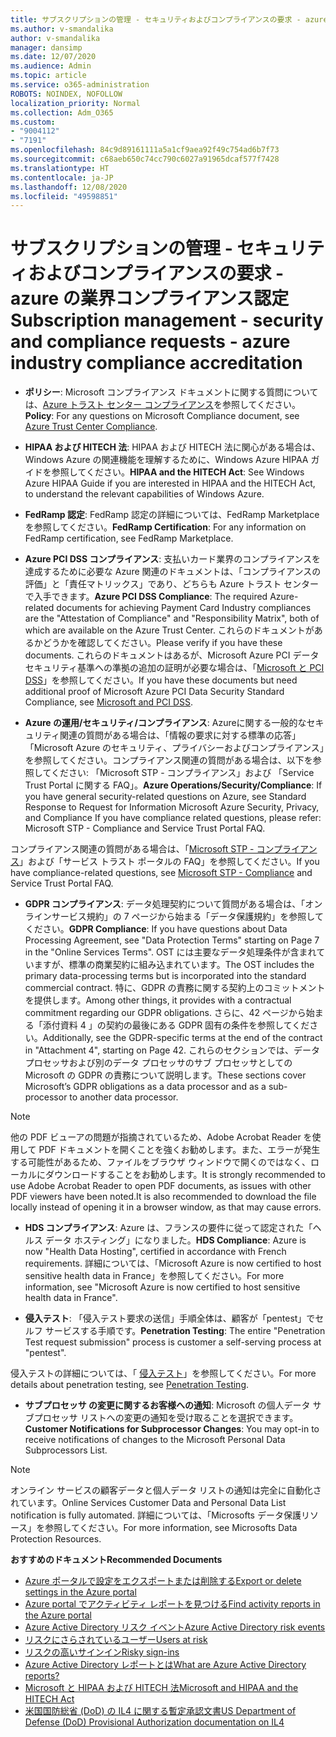 ```yaml
---
title: サブスクリプションの管理 - セキュリティおよびコンプライアンスの要求 - azure の業界コンプライアンス認定
ms.author: v-smandalika
author: v-smandalika
manager: dansimp
ms.date: 12/07/2020
ms.audience: Admin
ms.topic: article
ms.service: o365-administration
ROBOTS: NOINDEX, NOFOLLOW
localization_priority: Normal
ms.collection: Adm_O365
ms.custom:
- "9004112"
- "7191"
ms.openlocfilehash: 84c9d89161111a5a1cf9aea92f49c754ad6b7f73
ms.sourcegitcommit: c68aeb650c74cc790c6027a91965dcaf577f7428
ms.translationtype: HT
ms.contentlocale: ja-JP
ms.lasthandoff: 12/08/2020
ms.locfileid: "49598851"
---
```

# <a name="subscription-management---security-and-compliance-requests---azure-industry-compliance-accreditation"></a><span data-ttu-id="bbd55-102">サブスクリプションの管理 - セキュリティおよびコンプライアンスの要求 - azure の業界コンプライアンス認定</span><span class="sxs-lookup"><span data-stu-id="bbd55-102">Subscription management - security and compliance requests - azure industry compliance accreditation</span></span>

- <span data-ttu-id="bbd55-103">**ポリシー**: Microsoft コンプライアンス ドキュメントに関する質問については、[Azure トラスト センター コンプライアンス](https://docs.microsoft.com/compliance/regulatory/offering-SOC)を参照してください。</span><span class="sxs-lookup"><span data-stu-id="bbd55-103">**Policy**: For any questions on Microsoft Compliance document, see [Azure Trust Center Compliance](https://docs.microsoft.com/compliance/regulatory/offering-SOC).</span></span>

- <span data-ttu-id="bbd55-104">**HIPAA および HITECH 法**: HIPAA および HITECH 法に関心がある場合は、Windows Azure の関連機能を理解するために、Windows Azure HIPAA ガイドを参照してください。</span><span class="sxs-lookup"><span data-stu-id="bbd55-104">**HIPAA and the HITECH Act**: See Windows Azure HIPAA Guide if you are interested in HIPAA and the HITECH Act, to understand the relevant capabilities of Windows Azure.</span></span>

- <span data-ttu-id="bbd55-105">**FedRamp 認定**: FedRamp 認定の詳細については、FedRamp Marketplace を参照してください。</span><span class="sxs-lookup"><span data-stu-id="bbd55-105">**FedRamp Certification**: For any information on FedRamp certification, see FedRamp Marketplace.</span></span>

- <span data-ttu-id="bbd55-106">**Azure PCI DSS コンプライアンス**: 支払いカード業界のコンプライアンスを達成するために必要な Azure 関連のドキュメントは、「コンプライアンスの評価」と「責任マトリックス」であり、どちらも Azure トラスト センターで入手できます。</span><span class="sxs-lookup"><span data-stu-id="bbd55-106">**Azure PCI DSS Compliance**: The required Azure-related documents for achieving Payment Card Industry compliances are the "Attestation of Compliance" and "Responsibility Matrix", both of which are available on the Azure Trust Center.</span></span> <span data-ttu-id="bbd55-107">これらのドキュメントがあるかどうかを確認してください。</span><span class="sxs-lookup"><span data-stu-id="bbd55-107">Please verify if you have these documents.</span></span> <span data-ttu-id="bbd55-108">これらのドキュメントはあるが、Microsoft Azure PCI データ セキュリティ基準への準拠の追加の証明が必要な場合は、「[Microsoft と PCI DSS](https://docs.microsoft.com/compliance/regulatory/offering-PCI-DSS)」を参照してください。</span><span class="sxs-lookup"><span data-stu-id="bbd55-108">If you have these documents but need additional proof of Microsoft Azure PCI Data Security Standard Compliance, see [Microsoft and PCI DSS](https://docs.microsoft.com/compliance/regulatory/offering-PCI-DSS).</span></span>

- <span data-ttu-id="bbd55-109">**Azure の運用/セキュリティ/コンプライアンス**: Azureに関する一般的なセキュリティ関連の質問がある場合は、「情報の要求に対する標準の応答」「Microsoft Azure のセキュリティ、プライバシーおよびコンプライアンス」を参照してください。コンプライアンス関連の質問がある場合は、以下を参照してください: 「Microsoft STP - コンプライアンス」および 「Service Trust Portal に関する FAQ」。</span><span class="sxs-lookup"><span data-stu-id="bbd55-109">**Azure Operations/Security/Compliance**: If you have general security-related questions on Azure, see Standard Response to Request for Information Microsoft Azure Security, Privacy, and Compliance If you have compliance related questions, please refer: Microsoft STP - Compliance and Service Trust Portal FAQ.</span></span>

<span data-ttu-id="bbd55-110">コンプライアンス関連の質問がある場合は、「[Microsoft STP - コンプライアンス](https://www.microsoft.com/trust-center/compliance/compliance-overview)」および「サービス トラスト ポータルの FAQ」を参照してください。</span><span class="sxs-lookup"><span data-stu-id="bbd55-110">If you have compliance-related questions, see [Microsoft STP - Compliance](https://www.microsoft.com/trust-center/compliance/compliance-overview) and Service Trust Portal FAQ.</span></span>

- <span data-ttu-id="bbd55-111">**GDPR コンプライアンス**: データ処理契約について質問がある場合は、「オンラインサービス規約」の 7 ページから始まる「データ保護規約」を参照してください。</span><span class="sxs-lookup"><span data-stu-id="bbd55-111">**GDPR Compliance**: If you have questions about Data Processing Agreement, see "Data Protection Terms" starting on Page 7 in the "Online Services Terms".</span></span> <span data-ttu-id="bbd55-112">OST には主要なデータ処理条件が含まれていますが、標準の商業契約に組み込まれています。</span><span class="sxs-lookup"><span data-stu-id="bbd55-112">The OST includes the primary data-processing terms but is incorporated into the standard commercial contract.</span></span> <span data-ttu-id="bbd55-113">特に、GDPR の責務に関する契約上のコミットメントを提供します。</span><span class="sxs-lookup"><span data-stu-id="bbd55-113">Among other things, it provides with a contractual commitment regarding our GDPR obligations.</span></span> <span data-ttu-id="bbd55-114">さらに、42 ページから始まる「添付資料 4 」の契約の最後にある GDPR 固有の条件を参照してください。</span><span class="sxs-lookup"><span data-stu-id="bbd55-114">Additionally, see the GDPR-specific terms at the end of the contract in "Attachment 4", starting on Page 42.</span></span> <span data-ttu-id="bbd55-115">これらのセクションでは、データ プロセッサおよび別のデータ プロセッサのサブ プロセッサとしての Microsoft の GDPR の責務について説明します。</span><span class="sxs-lookup"><span data-stu-id="bbd55-115">These sections cover Microsoft’s GDPR obligations as a data processor and as a sub-processor to another data processor.</span></span>

> [!NOTE]
> <span data-ttu-id="bbd55-116">他の PDF ビューアの問題が指摘されているため、Adobe Acrobat Reader を使用して PDF ドキュメントを開くことを強くお勧めします。また、エラーが発生する可能性があるため、ファイルをブラウザ ウィンドウで開くのではなく、ローカルにダウンロードすることをお勧めします。</span><span class="sxs-lookup"><span data-stu-id="bbd55-116">It is strongly recommended to use Adobe Acrobat Reader to open PDF documents, as issues with other PDF viewers have been noted.It is also recommended to download the file locally instead of opening it in a browser window, as that may cause errors.</span></span>

- <span data-ttu-id="bbd55-117">**HDS コンプライアンス**: Azure は、フランスの要件に従って認定された「ヘルス データ ホスティング」になりました。</span><span class="sxs-lookup"><span data-stu-id="bbd55-117">**HDS Compliance**: Azure is now "Health Data Hosting", certified in accordance with French requirements.</span></span> <span data-ttu-id="bbd55-118">詳細については、「Microsoft Azure is now certified to host sensitive health data in France」を参照してください。</span><span class="sxs-lookup"><span data-stu-id="bbd55-118">For more information, see "Microsoft Azure is now certified to host sensitive health data in France".</span></span>

- <span data-ttu-id="bbd55-119">**侵入テスト**: 「侵入テスト要求の送信」手順全体は、顧客が「pentest」でセルフ サービスする手順です。</span><span class="sxs-lookup"><span data-stu-id="bbd55-119">**Penetration Testing**: The entire "Penetration Test request submission" process is customer a self-serving process at "pentest".</span></span>

<span data-ttu-id="bbd55-120">侵入テストの詳細については、「 [侵入テスト](https://docs.microsoft.com/azure/security/fundamentals/pen-testing)」を参照してください。</span><span class="sxs-lookup"><span data-stu-id="bbd55-120">For more details about penetration testing, see [Penetration Testing](https://docs.microsoft.com/azure/security/fundamentals/pen-testing).</span></span>

- <span data-ttu-id="bbd55-121">**サブプロセッサ の変更に関するお客様への通知**: Microsoft の個人データ サブプロセッサ リストへの変更の通知を受け取ることを選択できます。</span><span class="sxs-lookup"><span data-stu-id="bbd55-121">**Customer Notifications for Subprocessor Changes**: You may opt-in to receive notifications of changes to the Microsoft Personal Data Subprocessors List.</span></span>

> [!NOTE]
> <span data-ttu-id="bbd55-122">オンライン サービスの顧客データと個人データ リストの通知は完全に自動化されています。</span><span class="sxs-lookup"><span data-stu-id="bbd55-122">Online Services Customer Data and Personal Data List notification is fully automated.</span></span> <span data-ttu-id="bbd55-123">詳細については、「Microsofts データ保護リソース」を参照してください。</span><span class="sxs-lookup"><span data-stu-id="bbd55-123">For more information, see Microsofts Data Protection Resources.</span></span>

<span data-ttu-id="bbd55-124">**おすすめのドキュメント**</span><span class="sxs-lookup"><span data-stu-id="bbd55-124">**Recommended Documents**</span></span>

- [<span data-ttu-id="bbd55-125">Azure ポータルで設定をエクスポートまたは削除する</span><span class="sxs-lookup"><span data-stu-id="bbd55-125">Export or delete settings in the Azure portal</span></span>](https://docs.microsoft.com/azure/azure-portal/set-preferences)
- [<span data-ttu-id="bbd55-126">Azure portal でアクティビティ レポートを見つける</span><span class="sxs-lookup"><span data-stu-id="bbd55-126">Find activity reports in the Azure portal</span></span>](https://docs.microsoft.com/azure/active-directory/reports-monitoring/howto-find-activity-reports)
- [<span data-ttu-id="bbd55-127">Azure Active Directory リスク イベント</span><span class="sxs-lookup"><span data-stu-id="bbd55-127">Azure Active Directory risk events</span></span>](https://docs.microsoft.com/azure/active-directory/identity-protection/overview-identity-protection)
- [<span data-ttu-id="bbd55-128">リスクにさらされているユーザー</span><span class="sxs-lookup"><span data-stu-id="bbd55-128">Users at risk</span></span>](https://docs.microsoft.com/azure/active-directory/identity-protection/overview-identity-protection)
- [<span data-ttu-id="bbd55-129">リスクの高いサインイン</span><span class="sxs-lookup"><span data-stu-id="bbd55-129">Risky sign-ins</span></span>](https://docs.microsoft.com/azure/active-directory/identity-protection/overview-identity-protection)
- [<span data-ttu-id="bbd55-130">Azure Active Directory レポートとは</span><span class="sxs-lookup"><span data-stu-id="bbd55-130">What are Azure Active Directory reports?</span></span>](https://docs.microsoft.com/azure/active-directory/reports-monitoring/overview-reports)
- [<span data-ttu-id="bbd55-131">Microsoft と HIPAA および HITECH 法</span><span class="sxs-lookup"><span data-stu-id="bbd55-131">Microsoft and HIPAA and the HITECH Act</span></span>](https://docs.microsoft.com/compliance/regulatory/offering-hipaa-hitech)
- [<span data-ttu-id="bbd55-132">米国国防総省 (DoD) の IL4 に関する暫定承認文書</span><span class="sxs-lookup"><span data-stu-id="bbd55-132">US Department of Defense (DoD) Provisional Authorization documentation on IL4</span></span>](https://docs.microsoft.com/compliance/regulatory/offering-DoD-DISA-L2-L4-L5)













